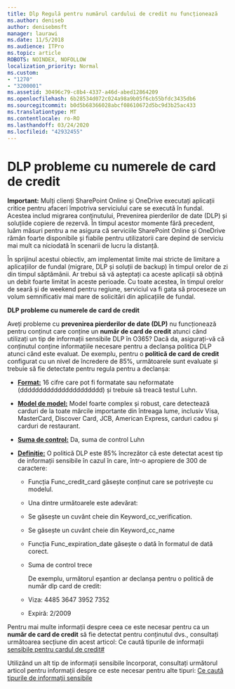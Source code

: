 ```yaml
---
title: Dlp Regulă pentru numărul cardului de credit nu funcționează
ms.author: deniseb
author: denisebmsft
manager: laurawi
ms.date: 11/5/2018
ms.audience: ITPro
ms.topic: article
ROBOTS: NOINDEX, NOFOLLOW
localization_priority: Normal
ms.custom:
- "1270"
- "3200001"
ms.assetid: 30496c79-c8b4-4337-a46d-abed12864209
ms.openlocfilehash: 6b28534d072c024a98a9b05f6cb55bfdc3435db6
ms.sourcegitcommit: b0d5b68366028abcf08610672d5bc9d3b25ac433
ms.translationtype: MT
ms.contentlocale: ro-RO
ms.lasthandoff: 03/24/2020
ms.locfileid: "42932455"
---
```

# <a name="dlp-issues-with-credit-card-numbers"></a>DLP probleme cu numerele de card de credit

**Important:** Mulți clienți SharePoint Online și OneDrive executați aplicații critice pentru afaceri împotriva serviciului care se execută în fundal. Acestea includ migrarea conținutului, Prevenirea pierderilor de date (DLP) și soluțiide copiere de rezervă. În timpul acestor momente fără precedent, luăm măsuri pentru a ne asigura că serviciile SharePoint Online și OneDrive rămân foarte disponibile și fiabile pentru utilizatorii care depind de serviciu mai mult ca niciodată în scenarii de lucru la distanță.

În sprijinul acestui obiectiv, am implementat limite mai stricte de limitare a aplicațiilor de fundal (migrare, DLP și soluții de backup) în timpul orelor de zi din timpul săptămânii. Ar trebui să vă așteptați ca aceste aplicații să obțină un debit foarte limitat în aceste perioade. Cu toate acestea, în timpul orelor de seară și de weekend pentru regiune, serviciul va fi gata să proceseze un volum semnificativ mai mare de solicitări din aplicațiile de fundal.

**DLP probleme cu numerele de card de credit**

Aveți probleme cu **prevenirea pierderilor de date (DLP)** nu funcționează pentru conținut care conține un **număr de card de credit** atunci când utilizați un tip de informații sensibile DLP în O365? Dacă da, asigurați-vă că conținutul conține informațiile necesare pentru a declanșa politica DLP atunci când este evaluat. De exemplu, pentru o **politică de card de credit** configurat cu un nivel de încredere de 85%, următoarele sunt evaluate și trebuie să fie detectate pentru regula pentru a declanșa:
  
- **[Format:](https://docs.microsoft.com/office365/securitycompliance/what-the-sensitive-information-types-look-for#format-19)** 16 cifre care pot fi formatate sau neformatate (dddddddddddddddddddddd) și trebuie să treacă testul Luhn.

- **[Model de model:](https://docs.microsoft.com/office365/securitycompliance/what-the-sensitive-information-types-look-for#pattern-19)** Model foarte complex și robust, care detectează carduri de la toate mărcile importante din întreaga lume, inclusiv Visa, MasterCard, Discover Card, JCB, American Express, carduri cadou și carduri de restaurant.

- **[Suma de control:](https://docs.microsoft.com/office365/securitycompliance/what-the-sensitive-information-types-look-for#checksum-19)** Da, suma de control Luhn

- **[Definiție:](https://docs.microsoft.com/office365/securitycompliance/what-the-sensitive-information-types-look-for#definition-19)** O politică DLP este 85% încrezător că este detectat acest tip de informații sensibile în cazul în care, într-o apropiere de 300 de caractere:

  - Funcția Func_credit_card găsește conținut care se potrivește cu modelul.

  - Una dintre următoarele este adevărat:

  - Se găsește un cuvânt cheie din Keyword_cc_verification.

  - Se găsește un cuvânt cheie din Keyword_cc_name

  - Funcția Func_expiration_date găsește o dată în formatul de dată corect.

  - Suma de control trece

    De exemplu, următorul eșantion ar declanșa pentru o politică de număr dlp card de credit:

  - Viza: 4485 3647 3952 7352
  
  - Expiră: 2/2009

Pentru mai multe informații despre ceea ce este necesar pentru ca un **număr de card de credit** să fie detectat pentru conținutul dvs., consultați următoarea secțiune din acest articol: Ce caută tipurile de informații [sensibile pentru cardul de credit#](https://docs.microsoft.com/office365/securitycompliance/what-the-sensitive-information-types-look-for#credit-card-number)
  
Utilizând un alt tip de informații sensibile încorporat, consultați următorul articol pentru informații despre ce este necesar pentru alte tipuri: [Ce caută tipurile de informații sensibile](https://docs.microsoft.com/office365/securitycompliance/what-the-sensitive-information-types-look-for)
  